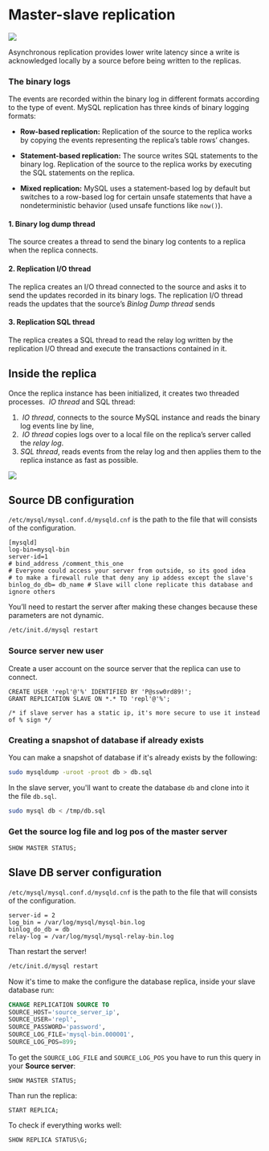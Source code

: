 # Master-slave replication
![](https://i.imgur.com/nDF0ohm.png)

Asynchronous replication provides lower write latency since a write is acknowledged locally by a source before being written to the replicas.
### The binary logs

The events are recorded within the binary log in different formats according to the type of event. MySQL replication has three kinds of binary logging formats:

- **Row-based replication:**  Replication of the source to the replica works by copying the events representing the replica’s table rows’ changes.

- **Statement-based replication:** The source writes SQL statements to the binary log. Replication of the source to the replica works by executing the SQL statements on the replica.

- **Mixed replication:** MySQL uses a statement-based log by default but switches to a row-based log for certain unsafe statements that have a nondeterministic behavior (used unsafe functions like ``now()``).
#### 1. Binary log dump thread

The source creates a thread to send the binary log contents to a replica when the replica connects.
#### 2. Replication I/O thread

The replica creates an I/O thread connected to the source and asks it to send the updates recorded in its binary logs. The replication I/O thread reads the updates that the source’s *Binlog Dump thread* sends 

#### 3. Replication SQL thread

The replica creates a SQL thread to read the relay log written by the replication I/O thread and execute the transactions contained in it.

## Inside the replica

Once the replica instance has been initialized, it creates two threaded processes.  _IO thread_ and SQL thread:

1.  _IO thread_, connects to the source MySQL instance and reads the binary log events line by line, 
2.  _IO thread_ copies logs over to a local file on the replica’s server called the _relay log_. 
3. _SQL thread_, reads events from the relay log and then applies them to the replica instance as fast as possible.

![](https://i.imgur.com/488FzV0.png)

## Source DB configuration

 ``/etc/mysql/mysql.conf.d/mysqld.cnf`` is the path to the file that will consists of the configuration.

```
[mysqld] 
log-bin=mysql-bin 
server-id=1
# bind_address /comment_this_one
# Everyone could access your server from outside, so its good idea
# to make a firewall rule that deny any ip addess except the slave's
binlog_do_db= db_name # Slave will clone replicate this database and ignore others
```

You’ll need to restart the server after making these changes because these parameters are not dynamic.

```bash
/etc/init.d/mysql restart
```

### Source server new user

Create a user account on the source server that the replica can use to connect.

```mysql
CREATE USER 'repl'@'%' IDENTIFIED BY 'P@ssw0rd89!';
GRANT REPLICATION SLAVE ON *.* TO 'repl'@'%';

/* if slave server has a static ip, it's more secure to use it instead of % sign */
```

### Creating a snapshot of database if already exists

You can make a snapshot of database if it's already exists by the following:

```bash
sudo mysqldump -uroot -proot db > db.sql
```

In the slave server, you'll want to create the database `db` and clone into it the file `db.sql`.

```bash
sudo mysql db < /tmp/db.sql
```

###  Get the source log file and log pos of the master server

```mysql 
SHOW MASTER STATUS;
```
## Slave DB server configuration

 ``/etc/mysql/mysql.conf.d/mysqld.cnf`` is the path to the file that will consists of the configuration.

```
server-id = 2
log_bin = /var/log/mysql/mysql-bin.log
binlog_do_db = db
relay-log = /var/log/mysql/mysql-relay-bin.log
```

Than restart the server!

```bash
/etc/init.d/mysql restart
```

Now it's time to make the configure the database replica, inside your slave database run:

```sql
CHANGE REPLICATION SOURCE TO
SOURCE_HOST='source_server_ip',
SOURCE_USER='repl',
SOURCE_PASSWORD='password',
SOURCE_LOG_FILE='mysql-bin.000001',
SOURCE_LOG_POS=899;
```

To get the `SOURCE_LOG_FILE` and `SOURCE_LOG_POS` you have to run this query in your **Source server**:

```mysql
SHOW MASTER STATUS;
```

Than run the replica:

```mysql
START REPLICA;
```

To check if everything works well:

```mysql
SHOW REPLICA STATUS\G;
```



